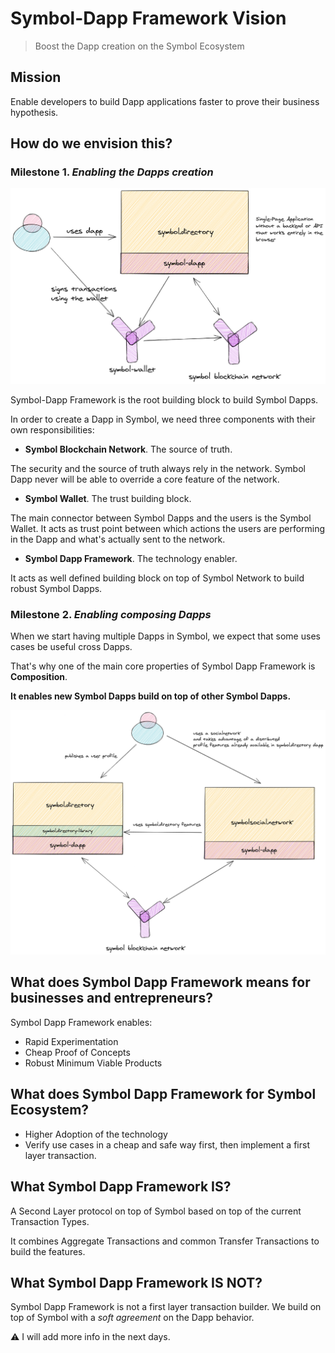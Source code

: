 # Symbol-Dapp Framework Vision

> Boost the Dapp creation on the Symbol Ecosystem

## Mission

Enable developers to build Dapp applications faster to prove their business hypothesis.

## How do we envision this?

### Milestone 1. _Enabling the Dapps creation_

![Symbol Dapp](./assets/symbol.png)

Symbol-Dapp Framework is the root building block to build Symbol Dapps.

In order to create a Dapp in Symbol, we need three components with their own responsibilities:

- __Symbol Blockchain Network__. The source of truth.

The security and the source of truth always rely in the network. Symbol Dapp never will be able to override a core feature of the network.

- __Symbol Wallet__. The trust building block.

The main connector between Symbol Dapps and the users is the Symbol Wallet. It acts as trust point between which actions the users are performing in the Dapp and what's actually sent to the network.

- __Symbol Dapp Framework__. The technology enabler.

It acts as well defined building block on top of Symbol Network to build robust Symbol Dapps.

### Milestone 2. _Enabling composing Dapps_

When we start having multiple Dapps in Symbol, we expect that some uses cases be useful cross Dapps.

That's why one of the main core properties of Symbol Dapp Framework is __Composition__.

__It enables new Symbol Dapps build on top of other Symbol Dapps.__

![Symbol Dapp](./assets/symbol-platform.png)

## What does Symbol Dapp Framework means for businesses and entrepreneurs?

Symbol Dapp Framework enables:

- Rapid Experimentation
- Cheap Proof of Concepts
- Robust Minimum Viable Products

## What does Symbol Dapp Framework for Symbol Ecosystem?

- Higher Adoption of the technology
- Verify use cases in a cheap and safe way first, then implement a first layer transaction.


## What Symbol Dapp Framework __IS__?

A Second Layer protocol on top of Symbol based on top of the current Transaction Types.

It combines Aggregate Transactions and common Transfer Transactions to build the features.

## What Symbol Dapp Framework __IS NOT__?

Symbol Dapp Framework is not a first layer transaction builder. We build on top of Symbol with a _soft agreement_ on the Dapp behavior.

:warning: I will add more info in the next days.